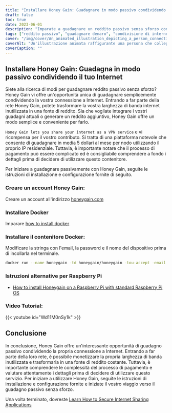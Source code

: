 ```yaml
---
title: "Installare Honey Gain: Guadagnare in modo passivo condividendo il proprio Internet"
draft: false
toc: true
date: 2023-06-01
description: "Imparate a guadagnare un reddito passivo senza sforzo condividendo la vostra connessione a Internet attraverso Honey Gain, una piattaforma che vi ricompensa per il vostro contributo."
tags: ["reddito passivo", "guadagnare denaro", "condivisione di internet", "Guadagno di miele", "Servizio VPN", "IP residenziale", "processo di pagamento", "generazione di reddito", "guadagni supplementari", "potenziale liberato", "contributo della rete", "economia digitale", "monetizzare internet", "reddito extra", "Internet a casa", "guadagnare premi", "soldi facili", "Utilizzo di Internet", "larghezza di banda inutilizzata", "flusso di reddito", "attività secondaria", "indipendenza finanziaria", "lavorare da casa", "guadagnare online", "opportunità di guadagno", "guadagni passivi", "condivisione digitale", "rete peer-to-peer", "reddito basato sulla tecnologia", "strategia di monetizzazione"]
cover: "/img/cover/An_animated_illustration_depicting_a_person_connecting_their_internet.png"
coverAlt: "Un'illustrazione animata raffigurante una persona che collega il proprio router Internet a una pila di soldi, a simboleggiare il guadagno attraverso la condivisione di Internet con Honey Gain."
coverCaption: ""
---
```


## Installare Honey Gain: Guadagna in modo passivo condividendo il tuo Internet

Siete alla ricerca di modi per guadagnare reddito passivo senza sforzo? Honey Gain vi offre un'opportunità unica di guadagnare semplicemente condividendo la vostra connessione a Internet. Entrando a far parte della rete Honey Gain, potete trasformare la vostra larghezza di banda internet inutilizzata in una fonte di reddito. Sia che vogliate integrare i vostri guadagni attuali o generare un reddito aggiuntivo, Honey Gain offre un modo semplice e conveniente per farlo.

`Honey Gain lets you share your internet as a VPN service` e vi ricompensa per il vostro contributo. Si tratta di una piattaforma notevole che consente di guadagnare in media 5 dollari al mese per nodo utilizzando il proprio IP residenziale. Tuttavia, è importante notare che il processo di pagamento può essere complicato ed è consigliabile comprendere a fondo i dettagli prima di decidere di utilizzare questo contenitore.

Per iniziare a guadagnare passivamente con Honey Gain, seguite le istruzioni di installazione e configurazione fornite di seguito.

### Creare un account Honey Gain:
Creare un account all'indirizzo [honeygain.com](https://r.honeygain.me/HONEY9149D)

### Installare Docker

Imparare [how to install docker](https://simeononsecurity.ch/other/creating-profitable-low-powered-crypto-miners/#installing-docker)

### Installare il contenitore Docker:
Modificare la stringa con l'email, la password e il nome del dispositivo prima di incollarla nel terminale.
```bash
docker run --name honeygain -td honeygain/honeygain -tou-accept -email ACCOUNT_EMAIL -pass ACCOUNT_PASSWORD -device DEVICE_NAME
```
### Istruzioni alternative per Raspberry Pi
- [How to install Honeygain on a Raspberry Pi with standard Raspberry Pi OS](https://www.reddit.com/r/Honeygain/comments/tj8vfa/how_to_install_honeygain_on_a_raspberry_pi_with/)

### Video Tutorial:

{{< youtube id="Wd11M0nSy1k" >}}


## Conclusione

In conclusione, Honey Gain offre un'interessante opportunità di guadagno passivo condividendo la propria connessione a Internet. Entrando a far parte della loro rete, è possibile monetizzare la propria larghezza di banda inutilizzata e trasformarla in una fonte di reddito costante. Tuttavia, è importante comprendere le complessità del processo di pagamento e valutare attentamente i dettagli prima di decidere di utilizzare questo servizio. Per iniziare a utilizzare Honey Gain, seguite le istruzioni di installazione e configurazione fornite e iniziate il vostro viaggio verso il guadagno passivo senza sforzo.

Una volta terminato, dovreste [Learn How to Secure Internet Sharing Applications](https://simeononsecurity.ch/other/how-to-secure-internet-sharing-applications/)

